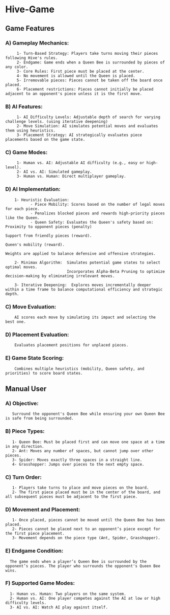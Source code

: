 # Hive-Game
## Game Features 
### A) Gameplay Mechanics:

         1- Turn-Based Strategy: Players take turns moving their pieces following Hive's rules.
         2- Endgame: Game ends when a Queen Bee is surrounded by pieces of any color.
         3- Core Rules: First piece must be placed at the center.
         4- No movement is allowed until the Queen is placed.
         5- Irremovable pieces: Pieces cannot be taken off the board once placed.
         6- Placement restrictions: Pieces cannot initially be placed adjacent to an opponent's piece unless it is the first move.
         
### B) AI Features:

         1- AI Difficulty Levels: Adjustable depth of search for varying challenge levels. (using iterative deepening)
         2- Move Simulation: AI simulates potential moves and evaluates them using heuristics.
         3- Placement Strategy: AI strategically evaluates piece placements based on the game state.
         
### C) Game Modes:

         1- Human vs. AI: Adjustable AI difficulty (e.g., easy or high-level).
         2- AI vs. AI: Simulated gameplay.
         3- Human vs. Human: Direct multiplayer gameplay.
         

### D) AI Implementation:
  
        1- Heuristic Evaluation:
               - Piece Mobility: Scores based on the number of legal moves for each piece.
               - Penalizes blocked pieces and rewards high-priority pieces like the Queen.
               - Queen Safety: Evaluates the Queen's safety based on:  Proximity to opponent pieces (penalty)
                                                                       Support from friendly pieces (reward).
                                                                       Queen's mobility (reward).
                                                                       Weights are applied to balance defensive and offensive strategies.
                                                                       
        2- Minimax Algorithm:  Simulates potential game states to select optimal moves.
                               Incorporates Alpha-Beta Pruning to optimize decision-making by eliminating irrelevant moves.
                              
        3- Iterative Deepening:  Explores moves incrementally deeper within a time frame to balance computational efficiency and strategic depth.
      

### C) Move Evaluation:

        AI scores each move by simulating its impact and selecting the best one.
        
### D) Placement Evaluation: 

        Evaluates placement positions for unplaced pieces.
        
### E) Game State Scoring:

        Combines multiple heuristics (mobility, Queen safety, and priorities) to score board states.


## Manual User

### A) Objective:

       Surround the opponent's Queen Bee while ensuring your own Queen Bee is safe from being surrounded.
       
### B) Piece Types:

       1- Queen Bee: Must be placed first and can move one space at a time in any direction.
       2- Ant: Moves any number of spaces, but cannot jump over other pieces.
       3- Spider: Moves exactly three spaces in a straight line.
       4- Grasshopper: Jumps over pieces to the next empty space.
### C) Turn Order:

       1- Players take turns to place and move pieces on the board.
       2- The first piece placed must be in the center of the board, and all subsequent pieces must be adjacent to the first piece.
       
### D) Movement and Placement:

       1- Once placed, pieces cannot be moved until the Queen Bee has been placed.
       2- Pieces cannot be placed next to an opponent’s piece except for the first piece placement.
       3- Movement depends on the piece type (Ant, Spider, Grasshopper).

### E) Endgame Condition:

      The game ends when a player’s Queen Bee is surrounded by the opponent’s pieces. The player who surrounds the opponent's Queen Bee wins. 
      
### F) Supported Game Modes:

      1- Human vs. Human: Two players on the same system.
      2- Human vs. AI: One player competes against the AI at low or high difficulty levels.
      3- AI vs. AI: Watch AI play against itself.
